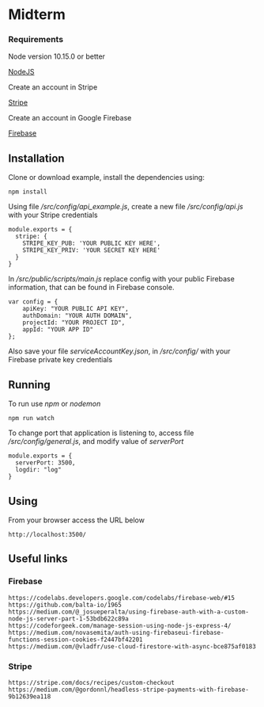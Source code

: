 # Midterm

### Requirements

Node version 10.15.0 or better

[NodeJS](https://nodejs.org)

Create an account in Stripe

[Stripe](https://stripe.com/)

Create an account in Google Firebase

[Firebase](https://console.firebase.google.com/)

## Installation

Clone or download example, install the dependencies using:
```
npm install
```

Using file */src/config/api_example.js*, create a new file */src/config/api.js* with your Stripe credentials

```
module.exports = {
  stripe: {
    STRIPE_KEY_PUB: 'YOUR PUBLIC KEY HERE',
    STRIPE_KEY_PRIV: 'YOUR SECRET KEY HERE'
  }
}
```
In */src/public/scripts/main.js* replace config with your public Firebase information, that can be found in Firebase console.
```
var config = {
    apiKey: "YOUR PUBLIC API KEY",
    authDomain: "YOUR AUTH DOMAIN",
    projectId: "YOUR PROJECT ID",
    appId: "YOUR APP ID"
};
```
Also save your file *serviceAccountKey.json*, in  */src/config/* with your Firebase private key credentials

## Running

To run use *npm* or *nodemon*
```
npm run watch
```

To change port that application is listening to, access file */src/config/general.js*, and modify value of *serverPort*
```
module.exports = {
  serverPort: 3500,
  logdir: "log"
}
```

## Using

From your browser access the URL below
```
http://localhost:3500/
```

## Useful links


### Firebase
```
https://codelabs.developers.google.com/codelabs/firebase-web/#15
https://github.com/balta-io/1965
https://medium.com/@_josueperalta/using-firebase-auth-with-a-custom-node-js-server-part-1-53bdb622c89a
https://codeforgeek.com/manage-session-using-node-js-express-4/
https://medium.com/novasemita/auth-using-firebaseui-firebase-functions-session-cookies-f2447bf42201
https://medium.com/@vladfr/use-cloud-firestore-with-async-bce875af0183
```
### Stripe
```
https://stripe.com/docs/recipes/custom-checkout
https://medium.com/@gordonnl/headless-stripe-payments-with-firebase-9b12639ea118
```
